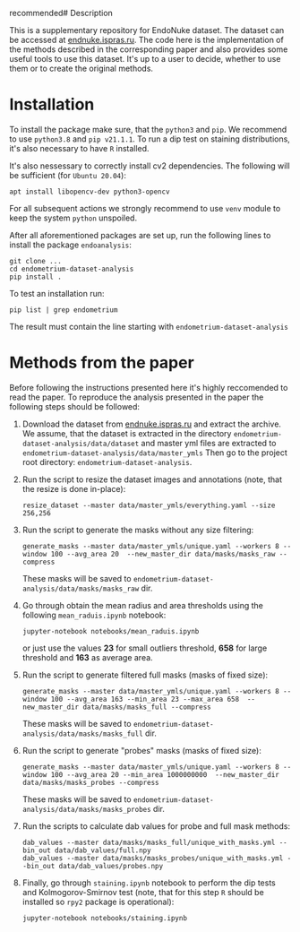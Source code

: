 recommended# Description

This is a supplementary repository for EndoNuke dataset. The dataset can be
 accessed at [endnuke.ispras.ru](endnuke.ispras.ru). The code here is the
 implementation of the methods described in the corresponding paper and also
 provides some useful tools to use this dataset. It's up to a user to decide,
 whether to use them or to create the original methods.


 # Installation

 To install the package make sure, that the  `python3`  and `pip`. We recommend
 to use `python3.8` and `pip v21.1.1`. To run a dip test on
staining distributions, it's also necessary to have `R` installed.

It's also nessessary to correctly install cv2 dependencies. The following will be sufficient (for `Ubuntu 20.04`):
```
apt install libopencv-dev python3-opencv
```
For all subsequent actions we strongly recommend to use `venv` module to keep
the system `python` unspoiled.

After all aforementioned packages are set up, run the following lines to
install the package `endoanalysis`:

```
git clone ...
cd endometrium-dataset-analysis
pip install .
```
To test an installation run:

```
pip list | grep endometrium
```
The result must contain the line starting with `endometrium-dataset-analysis`

# Methods from the paper
Before following the instructions presented here it's highly reccomended to read the paper.
To reproduce the analysis presented in the paper the following steps should be
 followed:
<ol>
  <li>

   Download the dataset from [endnuke.ispras.ru](endnuke.ispras.ru) and
    extract the archive. We assume, that the dataset is extracted in the directory
    `endometrium-dataset-analysis/data/dataset` and master yml files are extracted
    to `endometrium-dataset-analysis/data/master_ymls` Then go to the project
    root directory: `endometrium-dataset-analysis`.

  </li>
  <p></p>
  <li>
  Run the script to resize the dataset images and annotations
  (note, that the resize is done in-place):

  ```
  resize_dataset --master data/master_ymls/everything.yaml --size 256,256
  ```
  </li>
  <p></p>
  <li>
  Run the script to generate the masks without any size filtering:

  ```
  generate_masks --master data/master_ymls/unique.yaml --workers 8 --window 100 --avg_area 20  --new_master_dir data/masks/masks_raw --compress
  ```
   These masks will be saved to `endometrium-dataset-analysis/data/masks/masks_raw` dir.
  </li>
  <p></p>
  <li>

  Go through obtain the mean radius and area thresholds using the following `mean_raduis.ipynb` notebook:

  ```
  jupyter-notebook notebooks/mean_raduis.ipynb
  ```
  or just use the values **23** for small outliers threshold, **658** for large threshold and **163** as average area.
  </li>
  <p></p>
  <li>
  Run the script to generate filtered full masks (masks of fixed size):

  ```
  generate_masks --master data/master_ymls/unique.yaml --workers 8 --window 100 --avg_area 163 --min_area 23 --max_area 658  --new_master_dir data/masks/masks_full --compress
  ```

  These masks will be saved to `endometrium-dataset-analysis/data/masks/masks_full` dir.
  </li>
  <p></p>
  <li>
  Run the script to generate "probes" masks (masks of fixed size):

  ```
  generate_masks --master data/master_ymls/unique.yaml --workers 8 --window 100 --avg_area 20 --min_area 1000000000  --new_master_dir data/masks/masks_probes --compress
  ```

  These masks will be saved to `endometrium-dataset-analysis/data/masks/masks_probes` dir.
  </li>
  <p></p>
  <li>
  Run the scripts to calculate dab values for probe and full mask methods:

  ```
  dab_values --master data/masks/masks_full/unique_with_masks.yml --bin_out data/dab_values/full.npy
  dab_values --master data/masks/masks_probes/unique_with_masks.yml --bin_out data/dab_values/probes.npy
  ```
  </li>
  <p></p>
  <li>

  Finally, go through `staining.ipynb` notebook to perform the dip tests and Kolmogorov-Smirnov test (note, that for this step `R` should be installed so `rpy2` package is operational):

  ```
  jupyter-notebook notebooks/staining.ipynb
  ```
  </li>
</ol>
